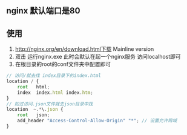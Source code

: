 ## nginx 默认端口是80

## 使用
1. http://nginx.org/en/download.html下载
Mainline version
2. 双击
运行nginx.exe
此时会默认在起一个nginx服务
访问localhost即可
3. 在根目录的root的conf文件夹中配置即可
```javascript
// 访问/就去找 index目录下的index.html
location / {
    root   html; 
    index  index.html index.htm;
}
// 如过访问.json文件就去json目录中找
location  ~.*\.json {
    root   json;
    add_header "Access-Control-Allow-Origin" "*"; // 设置允许跨域
}
```